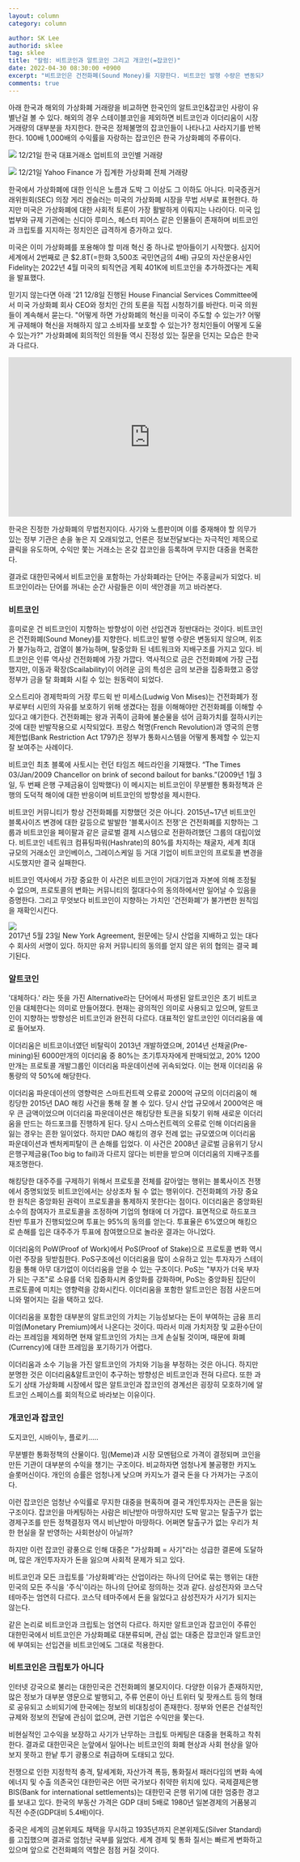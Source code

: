 ```yaml
---
layout: column
category: column

author: SK Lee
authorid: sklee
tag: sklee
title: "칼럼: 비트코인과 알트코인 그리고 개코인(=잡코인)"
date: 2022-04-30 08:30:00 +0900
excerpt: "비트코인은 건전화폐(Sound Money)를 지향한다. 비트코인 발행 수량은 변동되지 않으며, 위조가 불가능하고, 검열이 불가능하며, 탈중앙화 된 네트워크와 지배구조를 가지고 있다."
comments: true
---
```


아래 한국과 해외의 가상화폐 거래량을 비교하면 한국인의 알트코인&잡코인 사랑이 유별난걸 볼 수 있다. 해외의 경우 스테이블코인을 제외하면 비트코인과 이더리움이 시장거래량의 대부분을 차지한다. 한국은 정체불명의 잡코인들이 나타나고 사라지기를 반복한다. 100배 1,000배의 수익률을 자랑하는 잡코인은 한국 가상화폐의 주류이다.

![](/asset/img/post/sk-alt1.jpg)
12/21일 한국 대표거래소 업비트의 코인별 거래량

![](/asset/img/post/sk-alt2.jpg)
12/21일 Yahoo Finance 가 집계한 가상화폐 전체 거래량

한국에서 가상화폐에 대한 인식은 노름과 도박 그 이상도 그 이하도 아니다. 미국증권거래위원회(SEC) 의장 게리 겐슬러는 미국의 가상화폐 시장을 무법 서부로 표현한다. 하지만 미국은 가상화폐에 대한 사회적 토론이 가장 활발하게 이뤄지는 나라이다. 미국 입법부와 규제 기관에는 신디아 루미스, 헤스터 피어스 같은 인물들이 존재하며 비트코인과 크립토를 지지하는 정치인은 급격하게 증가하고 있다. 

미국은 이미 가상화폐를 포용해야 할 미래 혁신 중 하나로 받아들이기 시작했다. 심지어 세계에서 2번째로 큰 $2.8T(=한화 3,500조 국민연금의 4배) 규모의 자산운용사인 Fidelity는 2022년 4월  미국의 퇴직연금 계획 401K에 비트코인을 추가하겠다는 계획을 발표했다.

믿기지 않는다면 아래 '21 12/8일 진행된 House Financial Services Committee에서 미국 가상화폐 회사 CEO와 정치인 간의 토론을 직접 시청하기를 바란다. 미국 의원들이 계속해서 묻는다. "어떻게 하면 가상화폐의 혁신을 미국이 주도할 수 있는가? 어떻게 규제해야 혁신을 저해하지 않고 소비자를 보호할 수 있는가? 정치인들이 어떻게 도울 수 있는가?" 가상화폐에 회의적인 의원들 역시 진정성 있는 질문을 던지는 모습은 한국과 다르다.


<div class="video">
	<iframe width="560" height="315" src="https://www.youtube.com/embed/F_kZELcynKQ" title="YouTube video player" frameborder="0" allow="accelerometer; autoplay; clipboard-write; encrypted-media; gyroscope; picture-in-picture" allowfullscreen></iframe>
</div>

한국은 진정한 가상화폐의 무법천지이다. 사기와 노름판이며 이를 중재해야 할 의무가 있는 정부 기관은 손을 놓은 지 오래되었고, 언론은 정보전달보다는 자극적인 제목으로 클릭을 유도하며, 수익만 쫓는 거래소는 온갖 잡코인을 등록하며 무지한 대중을 현혹한다.

결과로 대한민국에서 비트코인을 포함하는 가상화폐라는 단어는 주홍글씨가 되었다. 비트코인이라는 단어를 꺼내는 순간 사람들은 이미 색안경을 끼고 바라본다.

### 비트코인

흥미로운 건 비트코인이 지향하는 방향성이 이런 선입견과 정반대라는 것이다. 비트코인은 건전화폐(Sound Money)를 지향한다. 비트코인 발행 수량은 변동되지 않으며, 위조가 불가능하고, 검열이 불가능하며, 탈중앙화 된 네트워크와 지배구조를 가지고 있다. 비트코인은 인류 역사상 건전화폐에 가장 가깝다. 역사적으로 금은 건전화폐에 가장 근접했지만, 이동과 확장(Scailability)이 어려운 금의 특성은 금의 보관을 집중화했고 중앙정부가 금을 탈 화폐화 시킬 수 있는 원동력이 되었다.

오스트리아 경제학파의 거장 루드윅 반 미세스(Ludwig Von Mises)는 건전화폐가 정부로부터 시민의 자유를 보호하기 위해 생겼다는 점을 이해해야만 건전화폐를 이해할 수 있다고 얘기한다. 건전화폐는 왕과 귀족이 금화에 불순물을 섞어 금화가치를 절하시키는 것에 대한 반발작용으로 시작되었다. 프랑스 혁명(French Revolution)과 영국의 은행제한법(Bank Restriction Act 1797)은 정부가 통화시스템을 어떻게 통제할 수 있는지 잘 보여주는 사례이다.

비트코인 최초 블록에 사토시는 런던 타임즈 헤드라인을 기재했다. “The Times 03/Jan/2009 Chancellor on brink of second bailout for banks.”(2009년 1월 3일, 두 번째 은행 구제금융이 임박했다) 이 메시지는 비트코인이 무분별한 통화정책과 은행의 도덕적 해이에 대한 반응이며 비트코인의 방향성을 제시한다.

비트코인 커뮤니티가 항상 건전화폐를 지향했던 것은 아니다. 2015년~17년 비트코인 블록사이즈 변경에 대한 갈등으로 발발한 '블록사이즈 전쟁'은 건전화폐를 지향하는 그룹과 비트코인을 페이팔과 같은 글로벌 결제 시스템으로 전환하려했던 그룹의 대립이었다. 비트코인 네트워크 컴퓨팅파워(Hashrate)의 80%를 차지하는 채굴자, 세계 최대 규모의 거래소인 코인베이스, 그레이스케일 등 거대 기업이 비트코인의 프로토콜 변경을 시도했지만 결국 실패한다.

비트코인 역사에서 가장 중요한 이 사건은 비트코인이 거대기업과 자본에 의해 조정될 수 없으며, 프로토콜의 변화는 커뮤니티의 절대다수의 동의하에서만 일어날 수 있음을 증명한다. 그리고 무엇보다 비트코인이 지향하는 가치인 '건전화폐'가 불가변한 원칙임을 재확인시킨다.

![](/asset/img/post/sk-alt3.jpg)<br>
2017년 5월 23일 New York Agreement, 원문에는 당시 산업을 지배하고 있는 대다수 회사의 서명이 있다. 하지만 유저 커뮤니티의 동의를 얻지 않은 위의 협의는 결국 폐기된다.

### 알트코인
'대체하다.' 라는 뜻을 가진 Alternative라는 단어에서 파생된 알트코인은 초기 비트코인을 대체한다는 의미로 만들어졌다. 현재는 광의적인 의미로 사용되고 있으며, 알트코인이 지향하는 방향성은 비트코인과 완전히 다르다. 대표적인 알트코인인 이더리움을 예로 들어보자.

이더리움은 비트코이너였던 비탈릭이 2013년 개발하였으며, 2014년 선채굴(Pre-mining)된 6000만개의 이더리움 중 80%는 초기투자자에게 판매되었고, 20% 1200만개는 프로토콜 개발그룹인 이더리움 파운데이션에 귀속되었다. 이는 현재 이더리움 유통량의 약 50%에 해당한다.

이더리움 파운데이션의 영향력은 스마트컨트렉 오류로 2000억 규모의 이더리움이 해킹당한 2015년 DAO 해킹 사건을 통해 잘 볼 수 있다. 당시 산업 규모에서 2000억은 매우 큰 금액이었으며 이더리움 파운데이션은 해킹당한 토큰을 되찾기 위해 새로운 이더리움을 만드는 하드포크를 진행하게 된다. 당시 스마스컨트렉의 오류로 인해 이더리움을 잃는 경우는 흔한 일이었다. 하지만 DAO 해킹의 경우 전례 없는 규모였으며 이더리움 파운데이션과 벤처케피탈이 큰 손해를 입었다. 이 사건은 2008년 글로벌 금융위기 당시 은행구제금융(Too big to fail)과 다르지 않다는 비판을 받으며 이더리움의 지배구조를 재조명한다.

해킹당한 대주주를 구제하기 위해서 프로토콜 전체를 갈아엎는 행위는 블록사이즈 전쟁에서 증명되었듯 비트코인에서는 상상조차 될 수 없는 행위이다. 건전화폐의 가장 중요한 원칙은 중앙화된 권력이 프로토콜을 통제하지 못한다는 점이다. 이더리움은 중앙화된 소수의 참여자가 프로토콜을 조정하며 기업의 형태에 더 가깝다. 표면적으로 하드포크 찬반 투표가 진행되었으며 투표는 95%의 동의를 얻는다. 투표율은 6%였으며 해킹으로 손해를 입은 대주주가 투표에 참여했으므로 놀라운 결과는 아니었다.

이더리움의 PoW(Proof of Work)에서 PoS(Proof of Stake)으로 프로토콜 변화 역시 이런 주장을 뒷받침한다. PoS구조에선 이더리움을 많이 소유하고 있는 투자자가 스테이킹을 통해 아무 대가없이 이더리움을 얻을 수 있는 구조이다. PoS는 "부자가 더욱 부자가 되는 구조"로 소유를 더욱 집중화시켜 중앙화를 강화하며, PoS는 중앙화된 집단이 프로토콜에 미치는 영향력을 강화시킨다. 이더리움을 포함한 알트코인은 점점 사운드머니와 멀어지는 길을 택하고 있다.

이더리움을 포함한 대부분의 알트코인의 가치는 기능성보다는 돈이 부여하는 금융 프리미엄(Monetary Premium)에서 나온다는 것이다. 따라서 미래 가치저장 및 교환수단이라는 프레임을 제외하면 현재 알트코인의 가치는 크게 손실될 것이며, 때문에 화폐(Currency)에 대한 프레임을 포기하기가 어렵다.

이더리움과 소수 기능을 가진 알트코인의 가치와 기능을 부정하는 것은 아니다. 하지만 분명한 것은 이더리움&알트코인이 추구하는 방향성은 비트코인과 전혀 다르다. 또한 과도기 상태 가상화폐 시장에서 많은 알트코인과 잡코인의 경계선은 굉장히 모호하기에 알트코인 스페이스를 회의적으로 바라보는 이유이다.

### 개코인과 잡코인
도지코인, 시바이누, 플로키.....

무분별한 통화정책의 산물이다. 밈(Meme)과 시장 모멘텀으로 가격이 결정되며 코인을 만든 기관이 대부분의 수익을 챙기는 구조이다. 비교하자면 엄청나게 불공평한 카지노 슬롯머신이다. 개인의 승률은 엄청나게 낮으며 카지노가 결국 돈을 다 가져가는 구조이다.

이런 잡코인은 엄청난 수익률로 무지한 대중을 현혹하며 결국 개인투자자는 큰돈을 잃는 구조이다. 잡코인을 마케팅하는 사람은 비난받아 마땅하지만 도박 말고는 탈출구가 없는 경제구조를 만든 정책결정자 역시 비난받아 마땅하다. 어쩌면 탈출구가 없는 우리가 처한 현실을 잘 반영하는 사회현상이 아닐까?

하지만 이런 잡코인 광풍으로 인해 대중은 "가상화폐 = 사기"라는 성급한 결론에 도달하며, 많은 개인투자자가 돈을 잃으며 사회적 문제가 되고 있다.

비트코인과 모든 크립토를 '가상화폐'라는 산업이라는 하나의 단어로 묶는 행위는 대한민국의 모든 주식을 '주식'이라는 하나의 단어로 정의하는 것과 같다. 삼성전자와 코스닥 테마주는 엄연히 다르다. 코스닥 테마주에서 돈을 잃었다고 삼성전자가 사기가 되지는 않는다.

같은 논리로 비트코인과 크립토는 엄연히 다르다. 하지만 알트코인과 잡코인이 주류인 대한민국에서 비트코인은 가상화폐로 대분류되며, 관심 없는 대중은 잡코인과 알트코인에 부여되는 선입견을 비트코인에도 그대로 적용한다.

### 비트코인은 크립토가 아니다
인터넷 강국으로 불리는 대한민국은 건전화폐의 불모지이다. 다양한 이유가 존재하지만, 많은 정보가 대부분 영문으로 발행되고, 주류 언론이 아닌 트위터 및 팟캐스트 등의 형태로 공유되고 소비되기에 한국에는 정보의 비대칭성이 존재한다. 정부와 언론은 건설적인 규제와 정보의 전달에 관심이 없으며, 관련 기업은 수익만을 쫓는다.

비현실적인 고수익을 보장하고 사기가 난무하는 크립토 마케팅은 대중을 현혹하고 착취한다. 결과로 대한민국은 눈앞에서 일어나는 비트코인의 화폐 현상과 사회 현상을 알아보지 못하고 한낱 투기 광풍으로 취급하며 도태되고 있다.

전쟁으로 인한 지정학적 충격, 탈세계화, 자산가격 폭등, 통화질서 패러다임의 변화 속에 에너지 및 수출 의존국인 대한민국은 어떤 국가보다 취약한 위치에 있다. 국제결제은행 BIS(Bank for international settlements)는 대한민국 은행 위기에 대한 엄중한 경고를 보내고 있다. 한국의 부동산 가격은 GDP 대비 5배로 1980년 일본경제의 거품붕괴 직전 수준(GDP대비 5.4배)이다.

중국은 세계의 금본위제도 채택을 무시하고 1935년까지 은본위제도(Silver Standard)를 고집했으며 결과로 엄청난 국부를 잃었다. 세계 경제 및 통화 질서는 빠르게 변화하고 있으며 앞으로 건전화폐의 역할은 점점 커질 것이다.










